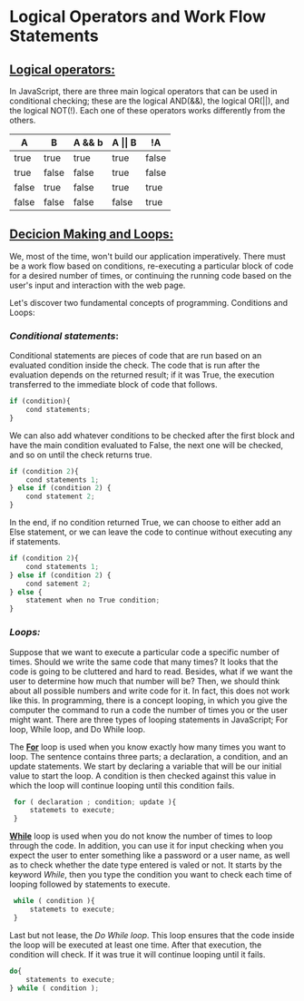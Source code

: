 # Logical Operators and Work Flow Statements
## <u>Logical operators:</u>

In JavaScript, there are three main logical operators that can be used in conditional checking; these are the logical AND(&&), the logical OR(\|\|), and the logical NOT(!). Each one of these operators works differently from the others. <br>

| A | B | A && b | A \|\| B | !A |
| --- | --- | --- | --- | --- |
| true | true | true | true | false |
| true | false | false | true | false |
| false | true | false | true | true |
| false | false | false | false | true |
  
## <u>Decicion Making and Loops:</u>

We, most of the time, won't build our application imperatively. There must be a work flow based on conditions, re-executing a particular block of code for a desired number of times, or continuing the running code based on the user's input and interaction with the web page.

Let's discover two fundamental concepts of programming. Conditions and Loops:

### <b><em>Conditional statements</em></b>:
Conditional statements are pieces of code that are run based on an evaluated condition inside the check. The code that is run after the evaluation depends on the returned result; if it was True, the execution transferred to the immediate block of code that follows. 
```javascript
if (condition){
    cond statements;
}

```
We can also add whatever conditions to be checked after the first block and have the main condition evaluated to False, the next one will be checked, and so on until the check returns true. 
```javascript
if (condition 2){
    cond statements 1;
} else if (condition 2) {
    cond statement 2;
}

```
In the end, if no condition returned True, we can choose to either add an Else statement, or we can leave the code to continue without executing any if statements. 
```javascript
if (condition 2){
    cond statements 1;
} else if (condition 2) {
    cond satement 2;
} else {
    statement when no True condition;
}

```

### <b><em>Loops:</em></b>

Suppose that we want to execute a particular code a specific number of times. Should we write the same code that many times? It looks that the code is going to be cluttered and hard to read. Besides, what if we want the user to determine how much that number will be? Then, we should think about all possible numbers and write code for it. In fact, this does not work like this. In programming, there is a concept looping, in which you give the computer the command to run a code the number of times you or the user might want.
There are three types of looping statements in JavaScript; For loop, While loop, and Do While loop.

The <strong><u>For</u></strong> loop is used when you know exactly how many times you want to loop. The sentence contains three parts; a declaration, a condition, and an update statements. We start by declaring a variable that will be our initial value to start the loop. A condition is then checked against this value in which the loop will continue looping until this condition fails. 

```javascript
 for ( declaration ; condition; update ){
     statemets to execute;
 }

```
<strong><u>While</u></strong> loop is used when you do not know the number of times to loop through the code. In addition, you can use it for input checking when you expect the user to enter something like a password or a user name, as well as to check whether the date type entered is valed or not.
It starts by the keyword <em>While</em>, then you type the condition you want to check each time of looping followed by statements to execute.

```javascript
 while ( condition ){
     statemets to execute;
 }

```

Last but not lease, the <em>Do While loop</em>. This loop ensures that the code inside the loop will be executed at least one time. After that execution, the condition will check. If it was true it will continue looping until it fails.


```javascript
do{
    statements to execute;
} while ( condition );

```

